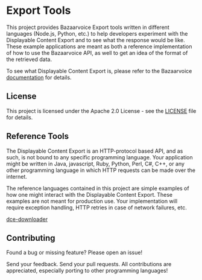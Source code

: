 # Export Tools

This project provides Bazaarvoice Export tools written in different languages (Node.js, Python, etc.) to help developers experiment with the Displayable Content Export and to see what the response would be like. These example applications are meant as both a reference implementation of how to use the Bazaarvoice API, as well to get an idea of the format of the retrieved data.

To see what Displayable Content Export is, please refer to the Bazaarvoice [documentation](https://developer.bazaarvoice.com/displayable-content-export) for details.

## License
This project is licensed under the Apache 2.0 License - see the [LICENSE](LICENSE) file for details.

## Reference Tools
The Displayable Content Export is an HTTP-protocol based API, and as such, is not bound to any specific programming language. Your application might be written in Java, javascript, Ruby, Python, Perl, C#, C++, or any other programming language in which HTTP requests can be made over the internet.

The reference languages contained in this project are simple examples of how one might interact with the Displayable Content Export. These examples are not meant for production use. Your implementation will require exception handling, HTTP retries in case of network failures, etc.

[dce-downloader](code/dce-downloader/README.MD)

## Contributing
Found a bug or missing feature? Please open an issue!

Send your feedback. Send your pull requests. All contributions are appreciated, especially porting to other programming languages!
